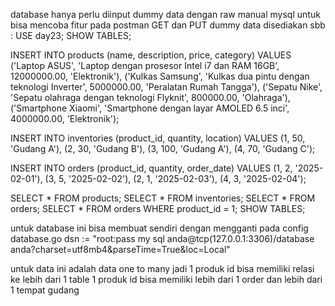 database hanya perlu diinput dummy data dengan raw manual mysql untuk bisa mencoba fitur pada postman GET dan PUT 
dummy data disediakan sbb : 
USE day23;
SHOW TABLES;

INSERT INTO products (name, description, price, category) VALUES
('Laptop ASUS', 'Laptop dengan prosesor Intel i7 dan RAM 16GB', 12000000.00, 'Elektronik'),
('Kulkas Samsung', 'Kulkas dua pintu dengan teknologi Inverter', 5000000.00, 'Peralatan Rumah Tangga'),
('Sepatu Nike', 'Sepatu olahraga dengan teknologi Flyknit', 800000.00, 'Olahraga'),
('Smartphone Xiaomi', 'Smartphone dengan layar AMOLED 6.5 inci', 4000000.00, 'Elektronik');

INSERT INTO inventories (product_id, quantity, location) VALUES
(1, 50, 'Gudang A'),
(2, 30, 'Gudang B'),
(3, 100, 'Gudang A'),
(4, 70, 'Gudang C');

INSERT INTO orders (product_id, quantity, order_date) VALUES
(1, 2, '2025-02-01'),
(3, 5, '2025-02-02'),
(2, 1, '2025-02-03'),
(4, 3, '2025-02-04');


SELECT * FROM products;
SELECT * FROM inventories;
SELECT * FROM orders;
SELECT * FROM orders WHERE product_id = 1;
SHOW TABLES;

untuk database ini bisa membuat sendiri dengan mengganti pada
config database.go dsn := "root:pass my sql anda@tcp(127.0.0.1:3306)/database anda?charset=utf8mb4&parseTime=True&loc=Local"

untuk data ini adalah data one to many jadi 1 produk id bisa memiliki relasi ke lebih dari 1 table 
1 produk id bisa memiliki lebih dari 1 order dan lebih dari 1 tempat gudang 

